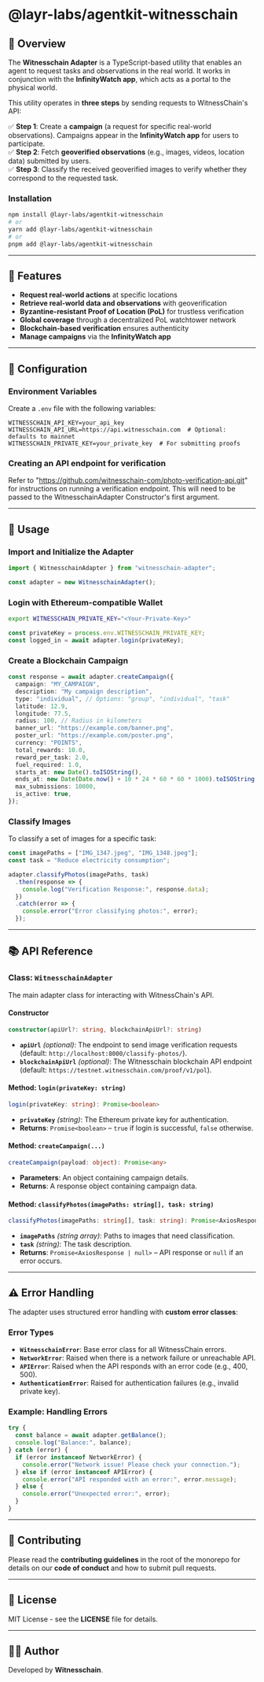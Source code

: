 # **@layr-labs/agentkit-witnesschain**

## 📌 Overview
The **Witnesschain Adapter** is a TypeScript-based utility that enables an agent to request tasks and observations in the real world. It works in conjunction with the **InfinityWatch app**, which acts as a portal to the physical world.

This utility operates in **three steps** by sending requests to WitnessChain's API:

✅ **Step 1**: Create a **campaign** (a request for specific real-world observations). Campaigns appear in the **InfinityWatch app** for users to participate.  
✅ **Step 2**: Fetch **geoverified observations** (e.g., images, videos, location data) submitted by users.  
✅ **Step 3**: Classify the received geoverified images to verify whether they correspond to the requested task.  

### **Installation**
```bash
npm install @layr-labs/agentkit-witnesschain
# or
yarn add @layr-labs/agentkit-witnesschain
# or
pnpm add @layr-labs/agentkit-witnesschain
```

---

## 🚀 Features
- **Request real-world actions** at specific locations
- **Retrieve real-world data and observations** with geoverification
- **Byzantine-resistant Proof of Location (PoL)** for trustless verification
- **Global coverage** through a decentralized PoL watchtower network
- **Blockchain-based verification** ensures authenticity
- **Manage campaigns** via the **InfinityWatch app**

---

## 🔧 Configuration

### **Environment Variables**

Create a `.env` file with the following variables:
```env
WITNESSCHAIN_API_KEY=your_api_key
WITNESSCHAIN_API_URL=https://api.witnesschain.com  # Optional: defaults to mainnet
WITNESSCHAIN_PRIVATE_KEY=your_private_key  # For submitting proofs
```

### **Creating an API endpoint for verification**
Refer to "https://github.com/witnesschain-com/photo-verification-api.git" for instructions on running a verification endpoint. This will need to be passed to the WitnesschainAdapter Constructor's first argument.

---

## 📖 Usage

### **Import and Initialize the Adapter**
```typescript
import { WitnesschainAdapter } from "witnesschain-adapter";

const adapter = new WitnesschainAdapter();
```

### **Login with Ethereum-compatible Wallet**
```sh
export WITNESSCHAIN_PRIVATE_KEY="<Your-Private-Key>"
```
```typescript
const privateKey = process.env.WITNESSCHAIN_PRIVATE_KEY; 
const logged_in = await adapter.login(privateKey);
```

### **Create a Blockchain Campaign**
```typescript
const response = await adapter.createCampaign({
  campaign: "MY_CAMPAIGN",
  description: "My campaign description",
  type: "individual", // Options: "group", "individual", "task"
  latitude: 12.9,
  longitude: 77.5,
  radius: 100, // Radius in kilometers
  banner_url: "https://example.com/banner.png",
  poster_url: "https://example.com/poster.png",
  currency: "POINTS",
  total_rewards: 10.0,
  reward_per_task: 2.0,
  fuel_required: 1.0,
  starts_at: new Date().toISOString(),
  ends_at: new Date(Date.now() + 10 * 24 * 60 * 60 * 1000).toISOString(),
  max_submissions: 10000,
  is_active: true,
});
```

### **Classify Images**
To classify a set of images for a specific task:
```typescript
const imagePaths = ["IMG_1347.jpeg", "IMG_1348.jpeg"];
const task = "Reduce electricity consumption";

adapter.classifyPhotos(imagePaths, task)
  .then(response => {
    console.log("Verification Response:", response.data);
  })
  .catch(error => {
    console.error("Error classifying photos:", error);
  });
```

---

## 📚 API Reference

### **Class: `WitnesschainAdapter`**
The main adapter class for interacting with WitnessChain's API.

#### **Constructor**
```typescript
constructor(apiUrl?: string, blockchainApiUrl?: string)
```
- **`apiUrl`** *(optional)*: The endpoint to send image verification requests (default: `http://localhost:8000/classify-photos/`).
- **`blockchainApiUrl`** *(optional)*: The Witnesschain blockchain API endpoint (default: `https://testnet.witnesschain.com/proof/v1/pol`).

#### **Method: `login(privateKey: string)`**
```typescript
login(privateKey: string): Promise<boolean>
```
- **`privateKey`** *(string)*: The Ethereum private key for authentication.
- **Returns**: `Promise<boolean>` – `true` if login is successful, `false` otherwise.

#### **Method: `createCampaign(...)`**
```typescript
createCampaign(payload: object): Promise<any>
```
- **Parameters**: An object containing campaign details.
- **Returns**: A response object containing campaign data.

#### **Method: `classifyPhotos(imagePaths: string[], task: string)`**
```typescript
classifyPhotos(imagePaths: string[], task: string): Promise<AxiosResponse | null>
```
- **`imagePaths`** *(string array)*: Paths to images that need classification.
- **`task`** *(string)*: The task description.
- **Returns**: `Promise<AxiosResponse | null>` – API response or `null` if an error occurs.

---

## ⚠️ Error Handling

The adapter uses structured error handling with **custom error classes**:

### **Error Types**
- **`WitnesschainError`**: Base error class for all WitnessChain errors.
- **`NetworkError`**: Raised when there is a network failure or unreachable API.
- **`APIError`**: Raised when the API responds with an error code (e.g., 400, 500).
- **`AuthenticationError`**: Raised for authentication failures (e.g., invalid private key).

### **Example: Handling Errors**
```typescript
try {
  const balance = await adapter.getBalance();
  console.log("Balance:", balance);
} catch (error) {
  if (error instanceof NetworkError) {
    console.error("Network issue! Please check your connection.");
  } else if (error instanceof APIError) {
    console.error("API responded with an error:", error.message);
  } else {
    console.error("Unexpected error:", error);
  }
}
```

---

## 🤝 Contributing
Please read the **contributing guidelines** in the root of the monorepo for details on our **code of conduct** and how to submit pull requests.

---

## 📜 License
MIT License - see the **LICENSE** file for details.

---

## 👨‍💻 Author
Developed by **Witnesschain**.
